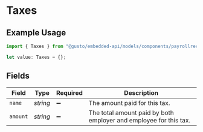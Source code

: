 # Taxes

## Example Usage

```typescript
import { Taxes } from "@gusto/embedded-api/models/components/payrollreceipt.js";

let value: Taxes = {};
```

## Fields

| Field                                                             | Type                                                              | Required                                                          | Description                                                       |
| ----------------------------------------------------------------- | ----------------------------------------------------------------- | ----------------------------------------------------------------- | ----------------------------------------------------------------- |
| `name`                                                            | *string*                                                          | :heavy_minus_sign:                                                | The amount paid for this tax.                                     |
| `amount`                                                          | *string*                                                          | :heavy_minus_sign:                                                | The total amount paid by both employer and employee for this tax. |